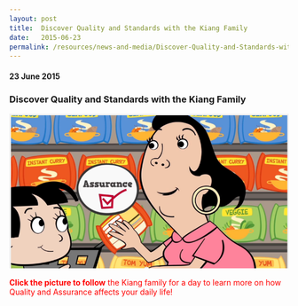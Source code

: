 ```yaml
---
layout: post
title:  Discover Quality and Standards with the Kiang Family
date:   2015-06-23
permalink: /resources/news-and-media/Discover-Quality-and-Standards-with-the-Kiang-Family
---
```

#### 23 June 2015
### **Discover Quality and Standards with the Kiang Family**

<a href="https://www.youtube.com/watch?v=W78fYMEvq7g&feature=youtu.be"> ![kiang](/images/Kiang2.png) </a>

<span style="color:red">**Click the picture to follow** the Kiang family for a day to learn more on how Quality and Assurance affects your daily life!</span>
